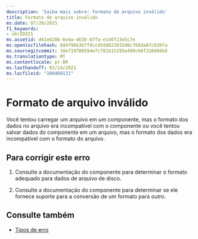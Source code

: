 ```yaml
---
description: 'Saiba mais sobre: formato de arquivo inválido'
title: Formato de arquivo inválido
ms.date: 07/20/2015
f1_keywords:
- vbrID321
ms.assetid: d41e6286-6e4a-463b-87fa-e140723e5c7e
ms.openlocfilehash: 844f96b3b7fdccd5dd823915d0c769da87c820fa
ms.sourcegitcommit: 10e719780594efc781b15295e499c66f316068b8
ms.translationtype: MT
ms.contentlocale: pt-BR
ms.lasthandoff: 02/14/2021
ms.locfileid: "100460131"
---
```

# <a name="file-format-not-valid"></a>Formato de arquivo inválido

Você tentou carregar um arquivo em um componente, mas o formato dos dados no arquivo era incompatível com o componente ou você tentou salvar dados do componente em um arquivo, mas o formato dos dados era incompatível com o formato do arquivo.  
  
## <a name="to-correct-this-error"></a>Para corrigir este erro  
  
1. Consulte a documentação do componente para determinar o formato adequado para dados de arquivo de disco.  
  
2. Consulte a documentação do componente para determinar se ele fornece suporte para a conversão de um formato para outro.  
  
## <a name="see-also"></a>Consulte também

- [Tipos de erro](../programming-guide/language-features/error-types.md)
